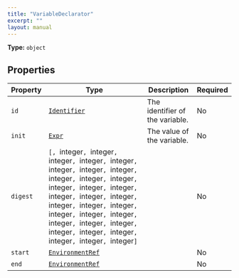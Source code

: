 ```yaml
---
title: "VariableDeclarator"
excerpt: ""
layout: manual
---
```



**Type:** `object`





## Properties

| Property | Type | Description | Required |
|----------|------|-------------|----------|
| `id` |[`Identifier`](/docs/kcl/types/Identifier)| The identifier of the variable. | No |
| `init` |[`Expr`](/docs/kcl/types/Expr)| The value of the variable. | No |
| `digest` |`[, `integer`, `integer`, `integer`, `integer`, `integer`, `integer`, `integer`, `integer`, `integer`, `integer`, `integer`, `integer`, `integer`, `integer`, `integer`, `integer`, `integer`, `integer`, `integer`, `integer`, `integer`, `integer`, `integer`, `integer`, `integer`, `integer`, `integer`, `integer`, `integer`, `integer`, `integer`, `integer`]`|  | No |
| `start` |[`EnvironmentRef`](/docs/kcl/types/EnvironmentRef)|  | No |
| `end` |[`EnvironmentRef`](/docs/kcl/types/EnvironmentRef)|  | No |


